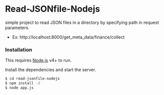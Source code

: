 # Read-JSONfile-Nodejs

simple project to read JSON files in a directory by specifying path in request parameters.

  - Ex: http://localhost:8000/get_meta_data/finance/collect

### Installation

This requires [Node.js](https://nodejs.org/) v4+ to run.

Install the dependencies and start the server.

```sh
$ cd read-jsonfile-nodejs
$ npm install -d
$ node app.js
```
